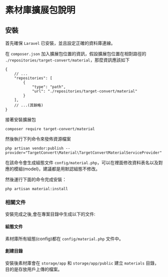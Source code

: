 # 素材庫擴展包說明

## 安裝

首先確保 `Laravel` 已安裝，並且設定正確的資料庫連線。

在 `composer.json` 加入擴展包位置的資訊，假設擴展包位置在相對路徑的 `./repositories/target-convert/material`，那麼資訊應該如下

```
{
    // ...
    "repositories": [
        {
            "type": "path",
            "url": "./repositories/target-convert/material"
        }
    ],
    // ...(其餘略)
}
```

接著安裝擴展包

```
composer require target-convert/material
```

然後執行下列命令來發佈資源檔案

```
php artisan vendor:publish --provider="TargetConvert\Material\TargetConvertMaterialServiceProvider"
```

在該命令會生成組態文件 `config/material.php`，可以在裡面修改資料表名以及對應的模組(model)，建議都是用默認組態不修改。

然後運行下面的命令完成安裝：

```
php artisan material:install
```

### 相關文件

安裝完成之後,會在專案目錄中生成以下的文件:

#### 組態文件

素材庫所有組態(config)都在 `config/material.php` 文件中。

#### 創建目錄

安裝後素材庫會在 `storage/app` 和 `storage/app/public` 建立 `materials` 目錄，目的是存放用戶上傳的檔案。


